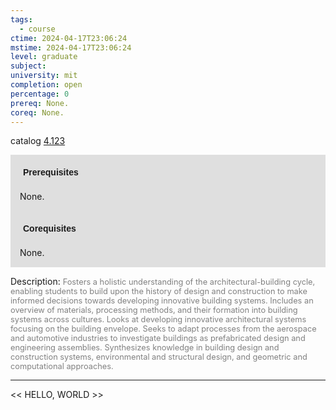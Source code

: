 ```yaml
---
tags:
  - course
ctime: 2024-04-17T23:06:24
mstime: 2024-04-17T23:06:24
level: graduate
subject: 
university: mit
completion: open
percentage: 0
prereq: None.
coreq: None.
---
```


catalog [4.123](http://student.mit.edu/catalog/m4a.html#4.123)

<span style="display: block; padding: 15px; background-color: rgb(100, 100, 100, 0.2);"><font id="m_prereq3032_0" style="display: block; font-family: Arial, sans-serif; font-weight: bold; padding: 5px">Prerequisites</font><br><span id="prereq3032_0">None.</span></span>
<span style="display: block; padding: 15px; background-color: rgb(100, 100, 100, 0.2);"><font id="m_coreq3032_0" style="display: block; font-family: Arial, sans-serif; font-weight: bold; padding: 5px">Corequisites</font><br><span id="coreq3032_0">None.</span></span>

<font style="">Description:</font>
<font style="color: grey; font-size: 0.8rem;">Fosters a holistic understanding of the architectural-building cycle, enabling students to build upon the history of design and construction to make informed decisions towards developing innovative building systems. Includes an overview of materials, processing methods, and their formation into building systems across cultures. Looks at developing innovative architectural systems focusing on the building envelope. Seeks to adapt processes from the aerospace and automotive industries to investigate buildings as prefabricated design and engineering assemblies. Synthesizes knowledge in building design and construction systems, environmental and structural design, and geometric and computational approaches.</font>



---

<< HELLO, WORLD >>
